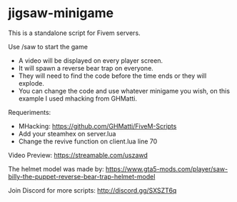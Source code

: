 # jigsaw-minigame

This is a standalone script for Fivem servers.

Use /saw to start the game

- A video will be displayed on every player screen.
- It will spawn a reverse bear trap on everyone.
- They will need to find the code before the time ends or they will explode.
- You can change the code and use whatever minigame you wish, on this example I used mhacking from GHMatti.


Requeriments:
- MHacking: https://github.com/GHMatti/FiveM-Scripts
- Add your steamhex on server.lua
- Change the revive function on client.lua line 70

Video Preview:
https://streamable.com/uszawd

The helmet model was made by: https://www.gta5-mods.com/player/saw-billy-the-puppet-reverse-bear-trap-helmet-model

Join Discord for more scripts: http://discord.gg/SXSZT6q
